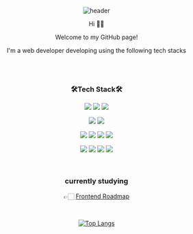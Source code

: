 <div align="center">

![header](https://capsule-render.vercel.app/api?type=waving&color=gradient&height=260&section=header&text=Welcome👋&fontSize=90)

Hi 👋🏻

Welcome to my GitHub page!

I'm a web developer developing using the following tech stacks

<br/><br/>

### 🛠Tech Stack🛠
<div>
<p>
  <img src="https://img.shields.io/badge/HTML-E34F26?style=for-the-badge&logo=Html5&logoColor=white"/>
  <img src="https://img.shields.io/badge/CSS-3DAD4B?style=for-the-badge&logo=Css3&logoColor=white"/>
  <img src="https://img.shields.io/badge/JavaScript-F7DF1E?style=for-the-badge&logo=javascript&logoColor=black"/>  
</p>

<p>
  <img src="https://img.shields.io/badge/react-61DAFB?style=for-the-badge&logo=react&logoColor=blue"/>
  <img src="https://img.shields.io/badge/next.js-8D5A9E?style=for-the-badge&logo=nextdotjs&logoColor=white"/>
</p>

<p>
  <img src="https://img.shields.io/badge/typescript-3178C6?style=for-the-badge&logo=typescript&logoColor=white"/>
  <img src="https://img.shields.io/badge/nest.js-E0234E?style=for-the-badge&logo=nestjs&logoColor=white"/>
  <img src="https://img.shields.io/badge/Postgresql-4169E1?style=for-the-badge&logo=postgresql&logoColor=white"/>
  <img src="https://img.shields.io/badge/graphql-E10098?style=for-the-badge&logo=graphql&logoColor=white"/>
</p>

<p>
  <img src="https://img.shields.io/badge/JAVA-007396?style=for-the-badge&logo=java&logoColor=white">
  <img src="https://img.shields.io/badge/Spring-6DB33F?style=for-the-badge&logo=Spring&logoColor=white">
  <img src="https://img.shields.io/badge/MySQL-4479A1?style=for-the-badge&logo=mysql&logoColor=white">
  <img src="https://img.shields.io/badge/mariaDB-003545?style=for-the-badge&logo=mariaDB&logoColor=white">
</p>
 
</div>
<br/>

<h3>currently studying</h3>

👉🏻 [Frontend Roadmap](https://frontend-roadmap-soyeon.netlify.app)


<br/>

<!-- ### 🌱GitHub stats -->

 <!-- ![Anurag's GitHub stats](https://github-readme-stats.vercel.app/api?username=isylsy166&show_icons=true&theme=dracula) -->
 [![Top Langs](https://github-readme-stats.vercel.app/api/top-langs/?username=isylsy166&layout=compact&theme=dracula&langs_count=6)](https://github.com/anuraghazra/github-readme-stats)

   
</div>




